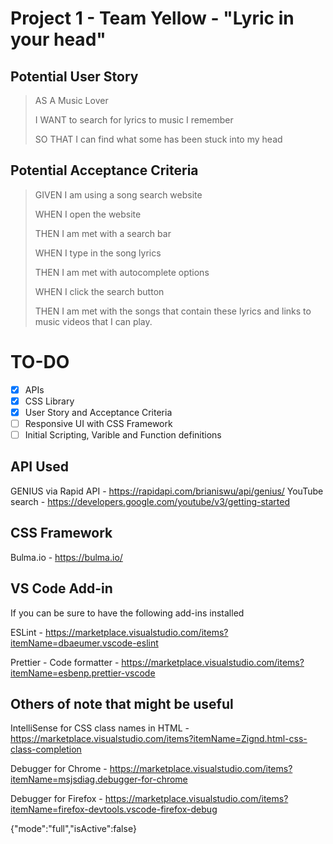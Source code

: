 # Project 1 - Team Yellow - "Lyric in your head"

## Potential User Story

> AS A Music Lover
>
> I WANT to search for lyrics to music I remember
>
> SO THAT I can find what some has been stuck into my head

## Potential Acceptance Criteria

> GIVEN I am using a song search website
>
> WHEN I open the website
>
> THEN I am met with a search bar
>
> WHEN I type in the song lyrics
>
> THEN I am met with autocomplete options
>
> WHEN I click the search button
>
> THEN I am met with the songs that contain these lyrics and links to music videos that I can play.

# TO-DO

-   [x] APIs
-   [x] CSS Library
-   [x] User Story and Acceptance Criteria
-   [ ] Responsive UI with CSS Framework
-   [ ] Initial Scripting, Varible and Function definitions

## API Used

GENIUS via Rapid API - https://rapidapi.com/brianiswu/api/genius/
YouTube search - https://developers.google.com/youtube/v3/getting-started

## CSS Framework

Bulma.io - https://bulma.io/

## VS Code Add-in

If you can be sure to have the following add-ins installed

ESLint - https://marketplace.visualstudio.com/items?itemName=dbaeumer.vscode-eslint

Prettier - Code formatter - https://marketplace.visualstudio.com/items?itemName=esbenp.prettier-vscode

## Others of note that might be useful

IntelliSense for CSS class names in HTML - https://marketplace.visualstudio.com/items?itemName=Zignd.html-css-class-completion

Debugger for Chrome - https://marketplace.visualstudio.com/items?itemName=msjsdiag.debugger-for-chrome

Debugger for Firefox - https://marketplace.visualstudio.com/items?itemName=firefox-devtools.vscode-firefox-debug

{"mode":"full","isActive":false}
